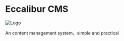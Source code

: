 # Eccalibur CMS

![Logo](https://github.com/shin-ruby/excalibur/tree/master/app/assets/images/excalibur-logo.png)

An content management system，simple and practical

